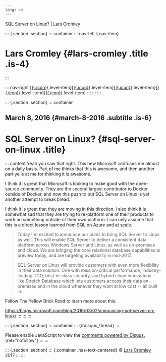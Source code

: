 ```yaml
---
lang: en
---
```


SQL Server on Linux? \| Lars Cromley

::: {.section .section}
::: container
::: nav-left
[](https://cromleylabs.com){.nav-item}

# Lars Cromley {#lars-cromley .title .is-4}
:::

::: nav-right
[[]{.icon}](/about){.level-item}[[]{.icon}](/disclaimer){.level-item}[[]{.icon}](https://github.com/callmeradical){.level-item}[[]{.icon}](https://twitter.com/callmeradical){.level-item}[[]{.icon}](/index.xml){.level-item}
:::
:::
:::

::: {.section .section}
::: container
## March 8, 2016 {#march-8-2016 .subtitle .is-6}

# SQL Server on Linux? {#sql-server-on-linux .title}

::: content
Yeah you saw that right. This new Microsoft confuses me almost on a
daily basis. Part of me thinks that this is awesome, and then another
part yells at me for thinking it is awesome.

I think it is great that Microsoft is looking to make good with the
open-source community. They are the second largest contributor to Docker
outside of Docker, and now this push to put SQL Server on Linux is yet
another attempt to break bread.

I think it is great that they are moving in this direction. I also think
it is somewhat sad that they are trying to re-platform one of their
products to work on something outside of their own platform. I can only
assume that this is a direct lesson learned from SQL on Azure and at
scale.

> Today I'm excited to announce our plans to bring SQL Server to Linux
> as well. This will enable SQL Server to deliver a consistent data
> platform across Windows Server and Linux, as well as on-premises and
> cloud. We are bringing the core relational database capabilities to
> preview today, and are targeting availability in mid-2017.
>
> SQL Server on Linux will provide customers with even more flexibility
> in their data solution. One with mission-critical performance,
> industry-leading TCO, best-in-class security, and hybrid cloud
> innovations -- like Stretch Database which lets customers access their
> data on-premises and in the cloud whenever they want at low cost --
> all built in.

Follow The Yellow Brick Road to learn more about this.

<https://blogs.microsoft.com/blog/2016/03/07/announcing-sql-server-on-linux/>
:::
:::
:::

::: {.section .section}
::: container
::: {#disqus_thread}
:::

Please enable JavaScript to view the [comments powered by
Disqus.](https://disqus.com/?ref_noscript){rel="nofollow"}
:::
:::

::: {.section .section}
::: {.container .has-text-centered}
© [Lars Cromley](https://github.com/callmeradical) 2017
:::
:::
